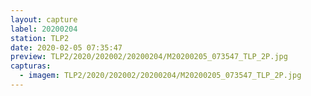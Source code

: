 ```yaml
---
layout: capture
label: 20200204
station: TLP2
date: 2020-02-05 07:35:47
preview: TLP2/2020/202002/20200204/M20200205_073547_TLP_2P.jpg
capturas:
  - imagem: TLP2/2020/202002/20200204/M20200205_073547_TLP_2P.jpg
---
```

